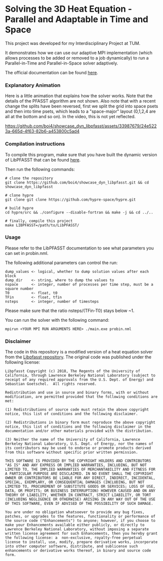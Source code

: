 # Solving the 3D Heat Equation - Parallel and Adaptable in Time and Space

This project was developed for my Interdisciplinary Project at TUM.

It demonstrates how we can use our adaptive MPI implementation (which allows processes to be added or removed to a job dynamically) to run a Parallel-in-Time and Parallel-in-Space solver adaptively.

The official documentation can be found [here](https://fecht.cc/libpfasst-doc/showcase/).


### Explanatory Animation

Here is a little animation that explains how the solver works.
Note that the details of the PFASST algorithm are not shown.
Also note that with a recent change the splits have been reversed, first we split the grid into space psets and then into time psets, which leads to a "space-major" layout (0,1,2,4 are all at the bottom and so on). In the video, this is not yet reflected.

https://github.com/boi4/showcase_dyn_libpfasst/assets/33987679/24e5223a-665d-4f63-82b6-a453800c5ad4


### Compilation instructions

To compile this program, make sure that you have built the dynamic version of LibPFASST that can be found [here](https://github.com/boi4/libpfasst).

Then run the following commands:

```
# clone the repository
git clone https://github.com/boi4/showcase_dyn_libpfasst.git && cd showcase_dyn_libpfasst

# clone hypre
git clone git clone https://github.com/hypre-space/hypre.git

# build hypre
cd hypre/src && ./configure --disable-fortran && make -j && cd ../..

# finally, compile this project
make LIBPFASST=/path/to/LibPFASST/
```


### Usage

Please refer to the LibPFASST documentation to see what parameters you can set in probin.nml.

The following additional parameters can control the run:
```
dump_values <- logical, whether to dump solution values after each block
dump_dir    <- string, where to dump the values to
nspace      <- integer, number of processes per time step, must be a square number
T0          <- float, t0
TFin        <- float, tfin
nsteps      <- integer, number of timesteps
```

Please make sure that the ratio nsteps/(TFin-T0) stays below ~1.

You can run the solver with the following command:

```
mpirun <YOUR MPI RUN ARGUMENTS HERE> ./main.exe probin.nml
```


### Disclaimer

The code in this repository is a modified version of a heat equation solver from the [Libpfasst repository](https://github.com/libpfasst/LibPFASST/tree/master/Examples/Hypre). The original code was published under the following license:

```
Libpfasst Copyright (c) 2018, The Regents of the University of California, through Lawrence Berkeley National Laboratory (subject to receipt of any required approvals from the U.S. Dept. of Energy) and Sebastian Goetschel.  All rights reserved.

Redistribution and use in source and binary forms, with or without modification, are permitted provided that the following conditions are met:

(1) Redistributions of source code must retain the above copyright notice, this list of conditions and the following disclaimer.

(2) Redistributions in binary form must reproduce the above copyright notice, this list of conditions and the following disclaimer in the documentation and/or other materials provided with the distribution.

(3) Neither the name of the University of California, Lawrence Berkeley National Laboratory, U.S. Dept. of Energy, nor the names of its contributors may be used to endorse or promote products derived from this software without specific prior written permission.

THIS SOFTWARE IS PROVIDED BY THE COPYRIGHT HOLDERS AND CONTRIBUTORS "AS IS" AND ANY EXPRESS OR IMPLIED WARRANTIES, INCLUDING, BUT NOT LIMITED TO, THE IMPLIED WARRANTIES OF MERCHANTABILITY AND FITNESS FOR A PARTICULAR PURPOSE ARE DISCLAIMED. IN NO EVENT SHALL THE COPYRIGHT OWNER OR CONTRIBUTORS BE LIABLE FOR ANY DIRECT, INDIRECT, INCIDENTAL, SPECIAL, EXEMPLARY, OR CONSEQUENTIAL DAMAGES (INCLUDING, BUT NOT LIMITED TO, PROCUREMENT OF SUBSTITUTE GOODS OR SERVICES; LOSS OF USE, DATA, OR PROFITS; OR BUSINESS INTERRUPTION) HOWEVER CAUSED AND ON ANY THEORY OF LIABILITY, WHETHER IN CONTRACT, STRICT LIABILITY, OR TORT (INCLUDING NEGLIGENCE OR OTHERWISE) ARISING IN ANY WAY OUT OF THE USE OF THIS SOFTWARE, EVEN IF ADVISED OF THE POSSIBILITY OF SUCH DAMAGE.

You are under no obligation whatsoever to provide any bug fixes, patches, or upgrades to the features, functionality or performance of the source code ("Enhancements") to anyone; however, if you choose to make your Enhancements available either publicly, or directly to Lawrence Berkeley National Laboratory, without imposing a separate written license agreement for such Enhancements, then you hereby grant the following license: a  non-exclusive, royalty-free perpetual license to install, use, modify, prepare derivative works, incorporate into other computer software, distribute, and sublicense such enhancements or derivative works thereof, in binary and source code form.
```
